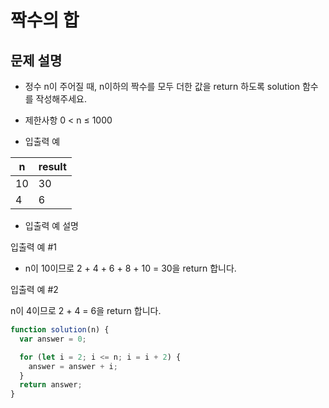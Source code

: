 # 짝수의 합

## 문제 설명

- 정수 n이 주어질 때, n이하의 짝수를 모두 더한 값을 return 하도록 solution 함수를 작성해주세요.

- 제한사항
  0 < n ≤ 1000

- 입출력 예

| n   | result |
| --- | ------ |
| 10  | 30     |
| 4   | 6      |

- 입출력 예 설명

입출력 예 #1

- n이 10이므로 2 + 4 + 6 + 8 + 10 = 30을 return 합니다.

입출력 예 #2

n이 4이므로 2 + 4 = 6을 return 합니다.

```js
function solution(n) {
  var answer = 0;

  for (let i = 2; i <= n; i = i + 2) {
    answer = answer + i;
  }
  return answer;
}
```
